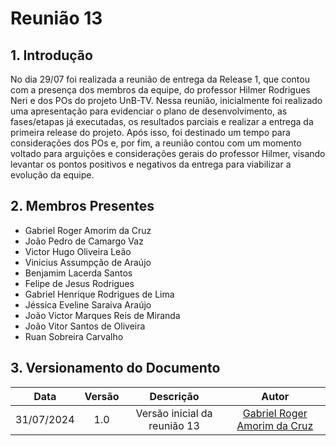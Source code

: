 # Reunião 13

## 1. Introdução

No dia 29/07 foi realizada a reunião de entrega da Release 1, que contou com a presença dos membros da equipe, do professor Hilmer Rodrigues Neri e dos POs do projeto UnB-TV. Nessa reunião, inicialmente foi realizado uma apresentação para evidenciar o plano de desenvolvimento, as fases/etapas já executadas, os resultados parciais e realizar a entrega da primeira release do projeto. Após isso, foi destinado um tempo para considerações dos POs e, por fim, a reunião contou com um momento voltado para arguições e considerações gerais do professor Hilmer, visando levantar os pontos positivos e negativos da entrega para viabilizar a evolução da equipe. 

## 2. Membros Presentes

  - Gabriel Roger Amorim da Cruz
  - João Pedro de Camargo Vaz
  - Victor Hugo Oliveira Leão
  - Vinicius Assumpção de Araújo
  - Benjamim Lacerda Santos
  - Felipe de Jesus Rodrigues
  - Gabriel Henrique Rodrigues de Lima
  - Jéssica Eveline Saraiva Araújo
  - João Victor Marques Reis de Miranda
  - João Vitor Santos de Oliveira
  - Ruan Sobreira Carvalho

## 3. Versionamento do Documento

| Data | Versão | Descrição | Autor |
| :-----: | :-------------: | :---------------: | :-: |
| 31/07/2024 | 1.0 | Versão inicial da reunião 13 | [Gabriel Roger Amorim da Cruz](https://github.com/GabrielRoger07) |
